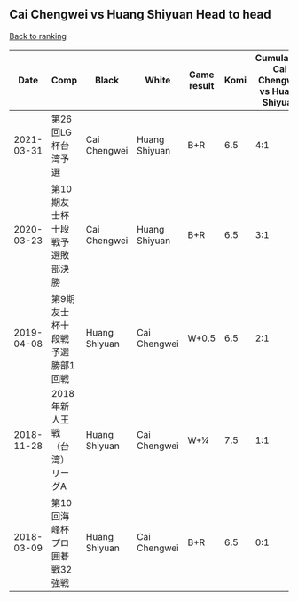 ## Cai Chengwei vs Huang Shiyuan Head to head

[Back to ranking](../../index.md)




| **Date** | **Comp** | **Black** | **White** | **Game result** | **Komi** | **Cumulative Cai Chengwei vs Huang Shiyuan** | **Cai Chengwei streak** | **Huang Shiyuan streak** | 
| --- | --- | --- | --- | --- | --- | --- | --- | --- |
| 2021-03-31 | 第26回LG杯台湾予選 | Cai Chengwei | Huang Shiyuan | B+R | 6.5 | 4:1 | 4 | 0 | 
| 2020-03-23 | 第10期友士杯十段戦予選敗部決勝 | Cai Chengwei | Huang Shiyuan | B+R | 6.5 | 3:1 | 3 | 0 | 
| 2019-04-08 | 第9期友士杯十段戦予選勝部1回戦 | Huang Shiyuan | Cai Chengwei | W+0.5 | 6.5 | 2:1 | 2 | 0 | 
| 2018-11-28 | 2018年新人王戦（台湾）リーグA | Huang Shiyuan | Cai Chengwei | W+¼ | 7.5 | 1:1 | 1 | 0 | 
| 2018-03-09 | 第10回海峰杯プロ囲碁戦32強戦 | Huang Shiyuan | Cai Chengwei | B+R | 6.5 | 0:1 | 0 | 1 |




